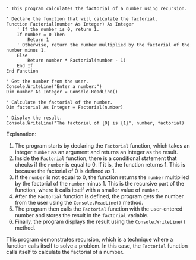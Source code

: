 ```visual basic
' This program calculates the factorial of a number using recursion.

' Declare the function that will calculate the factorial.
Function Factorial(number As Integer) As Integer
    ' If the number is 0, return 1.
    If number = 0 Then
        Return 1
    ' Otherwise, return the number multiplied by the factorial of the number minus 1.
    Else
        Return number * Factorial(number - 1)
    End If
End Function

' Get the number from the user.
Console.WriteLine("Enter a number:")
Dim number As Integer = Console.ReadLine()

' Calculate the factorial of the number.
Dim factorial As Integer = Factorial(number)

' Display the result.
Console.WriteLine("The factorial of {0} is {1}", number, factorial)
```

Explanation:

1. The program starts by declaring the `Factorial` function, which takes an integer `number` as an argument and returns an integer as the result.
2. Inside the `Factorial` function, there is a conditional statement that checks if the `number` is equal to 0. If it is, the function returns 1. This is because the factorial of 0 is defined as 1.
3. If the `number` is not equal to 0, the function returns the `number` multiplied by the factorial of the `number` minus 1. This is the recursive part of the function, where it calls itself with a smaller value of `number`.
4. After the `Factorial` function is defined, the program gets the number from the user using the `Console.ReadLine()` method.
5. The program then calls the `Factorial` function with the user-entered number and stores the result in the `factorial` variable.
6. Finally, the program displays the result using the `Console.WriteLine()` method.

This program demonstrates recursion, which is a technique where a function calls itself to solve a problem. In this case, the `Factorial` function calls itself to calculate the factorial of a number.